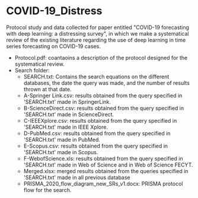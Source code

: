 # COVID-19_Distress
Protocol study and data collected for paper entitled "COVID-19 forecasting with deep learning: a distressing survey", in which we make a systematical review 
of the existing literature regarding the use of deep learning in time series forecasting on COVID-19 cases.

  - Protocol.pdf: coantaoins a description of the protocol designed for the systematical review.
  - Search folder:
    - SEARCH.txt: Contains the search equations on the different databases, the date the query was made, and the number of results thrown at that date.
    - A-Springer Link.csv: results obtained from the query specified in 'SEARCH.txt' made in SpringerLink.
    - B-ScienceDirect.csv: results obtained from the query specified in 'SEARCH.txt' made in ScienceDirect.
    - C-IEEEXplore.csv: results obtained from the query specified in 'SEARCH.txt' made in IEEE Xplore.
    - D-PubMed.csv: results obtained from the query specified in 'SEARCH.txt' made in PubMed.
    - E-Scopus.csv: results obtained from the query specified in 'SEARCH.txt' made in Scopus.
    - F-WebofScience.xls: results obtained from the query specified in 'SEARCH.txt' made in Web of Science and in Web of Science FECYT.
    - Merged.xlsx: merged results obtained from the queries specified in 'SEARCH.txt' made in all previous database
    - PRISMA_2020_flow_diagram_new_SRs_v1.docx: PRISMA protocol flow for the search.
